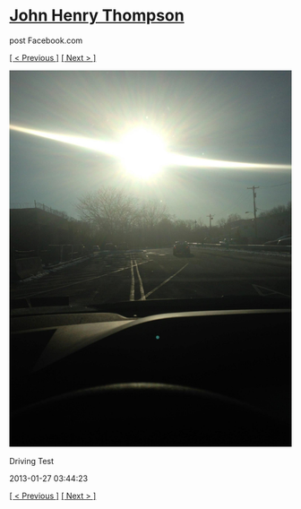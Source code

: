 # [John Henry Thompson](../README.md)
post Facebook.com

[[ < Previous ]](2013-01-27-1.md) [[ Next > ]](2013-01-27-3.md)

[![](../media/2013-01-27/Driving-Test.jpg)](../README.md)

Driving Test

2013-01-27 03:44:23

[[ < Previous ]](2013-01-27-1.md) [[ Next > ]](2013-01-27-3.md)